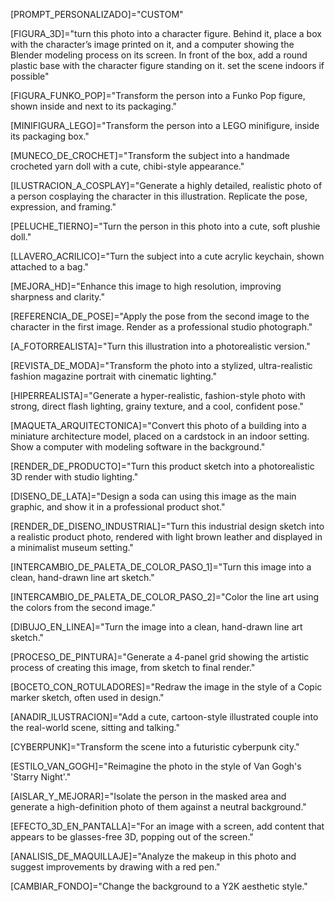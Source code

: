 [PROMPT_PERSONALIZADO]="CUSTOM"

[FIGURA_3D]="turn this photo into a character figure. Behind it, place a box with the character’s image printed on it, and a computer showing the Blender modeling process on its screen. In front of the box, add a round plastic base with the character figure standing on it. set the scene indoors if possible"

[FIGURA_FUNKO_POP]="Transform the person into a Funko Pop figure, shown inside and next to its packaging."

[MINIFIGURA_LEGO]="Transform the person into a LEGO minifigure, inside its packaging box."

[MUNECO_DE_CROCHET]="Transform the subject into a handmade crocheted yarn doll with a cute, chibi-style appearance."

[ILUSTRACION_A_COSPLAY]="Generate a highly detailed, realistic photo of a person cosplaying the character in this illustration. Replicate the pose, expression, and framing."

[PELUCHE_TIERNO]="Turn the person in this photo into a cute, soft plushie doll."

[LLAVERO_ACRILICO]="Turn the subject into a cute acrylic keychain, shown attached to a bag."

[MEJORA_HD]="Enhance this image to high resolution, improving sharpness and clarity."

[REFERENCIA_DE_POSE]="Apply the pose from the second image to the character in the first image. Render as a professional studio photograph."

[A_FOTORREALISTA]="Turn this illustration into a photorealistic version."

[REVISTA_DE_MODA]="Transform the photo into a stylized, ultra-realistic fashion magazine portrait with cinematic lighting."

[HIPERREALISTA]="Generate a hyper-realistic, fashion-style photo with strong, direct flash lighting, grainy texture, and a cool, confident pose."

[MAQUETA_ARQUITECTONICA]="Convert this photo of a building into a miniature architecture model, placed on a cardstock in an indoor setting. Show a computer with modeling software in the background."

[RENDER_DE_PRODUCTO]="Turn this product sketch into a photorealistic 3D render with studio lighting."

[DISENO_DE_LATA]="Design a soda can using this image as the main graphic, and show it in a professional product shot."

[RENDER_DE_DISENO_INDUSTRIAL]="Turn this industrial design sketch into a realistic product photo, rendered with light brown leather and displayed in a minimalist museum setting."

[INTERCAMBIO_DE_PALETA_DE_COLOR_PASO_1]="Turn this image into a clean, hand-drawn line art sketch."

[INTERCAMBIO_DE_PALETA_DE_COLOR_PASO_2]="Color the line art using the colors from the second image."

[DIBUJO_EN_LINEA]="Turn the image into a clean, hand-drawn line art sketch."

[PROCESO_DE_PINTURA]="Generate a 4-panel grid showing the artistic process of creating this image, from sketch to final render."

[BOCETO_CON_ROTULADORES]="Redraw the image in the style of a Copic marker sketch, often used in design."

[ANADIR_ILUSTRACION]="Add a cute, cartoon-style illustrated couple into the real-world scene, sitting and talking."

[CYBERPUNK]="Transform the scene into a futuristic cyberpunk city."

[ESTILO_VAN_GOGH]="Reimagine the photo in the style of Van Gogh's 'Starry Night'."

[AISLAR_Y_MEJORAR]="Isolate the person in the masked area and generate a high-definition photo of them against a neutral background."

[EFECTO_3D_EN_PANTALLA]="For an image with a screen, add content that appears to be glasses-free 3D, popping out of the screen."

[ANALISIS_DE_MAQUILLAJE]="Analyze the makeup in this photo and suggest improvements by drawing with a red pen."

[CAMBIAR_FONDO]="Change the background to a Y2K aesthetic style."


